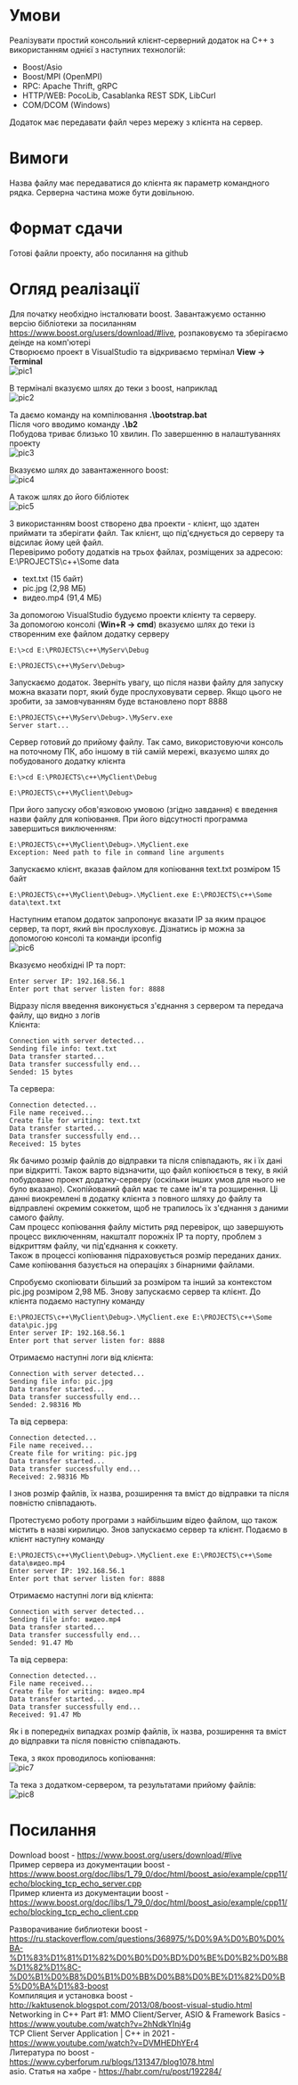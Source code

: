 # Умови
Реалізувати простий консольний клієнт-серверний додаток на C++ з використанням однієї з наступних технологій:
- Boost/Asio
- Boost/MPI (OpenMPI)
- RPC: Apache Thrift, gRPC
- HTTP/WEB: PocoLib, Casablanka REST SDK, LibCurl 
- COM/DCOM (Windows)

Додаток має передавати файл через мережу з клієнта на сервер. 

# Вимоги
Назва файлу має передаватися до клієнта як параметр командного рядка. Серверна частина може бути довільною. 

# Формат сдачи
Готові файли проекту, або посилання на github

# Огляд реалізації
Для початку необхідно інсталювати boost. Завантажуємо останню версію бібліотеки за посиланням https://www.boost.org/users/download/#live, розпаковуємо та зберігаємо деінде на комп'ютері  
Створюємо проект в VisualStudio та відкриваємо термінал **View -> Terminal**  
![pic1](https://github.com/sotnikea/Apriorit/raw/main/part12/img/pic1.png)   

В терміналі вказуємо шлях до теки з boost, наприклад  
![pic2](https://github.com/sotnikea/Apriorit/raw/main/part12/img/pic2.png)    

Та даємо команду на компілювання **.\bootstrap.bat**  
Після чого вводимо команду **.\b2**  
Побудова триває близько 10 хвилин. 
По завершенню в налаштуваннях проекту   
![pic3](https://github.com/sotnikea/Apriorit/raw/main/part12/img/pic3.png)  

Вказуємо шлях до завантаженного boost:  
![pic4](https://github.com/sotnikea/Apriorit/raw/main/part12/img/pic4.png)  

А також шлях до його бібліотек  
![pic5](https://github.com/sotnikea/Apriorit/raw/main/part12/img/pic5.png)  

З використанням boost створено два проекти - клієнт, що здатен приймати та зберігати файл. Так клієнт, що під'єднується до серверу та відсилає йому цей файл.  
Перевіримо роботу додатків на трьох файлах, розміщених за адресою: E:\PROJECTS\c++\Some data
- text.txt (15 байт)  
- pic.jpg (2,98 МБ)
- видео.mp4 (91,4 МБ)

За допомогою VisualStudio будуємо проекти клієнту та серверу.  
За допомогою консолі (**Win+R -> cmd**) вказуємо шлях до теки із створенним exe файлом додатку серверу

~~~
E:\>cd E:\PROJECTS\c++\MyServ\Debug

E:\PROJECTS\c++\MyServ\Debug>
~~~

Запускаємо додаток. Зверніть увагу, що після назви файлу для запуску можна вказати порт, який буде прослуховувати сервер. Якщо цього не зробити, за замовчуванням буде встановлено порт 8888  
~~~
E:\PROJECTS\c++\MyServ\Debug>.\MyServ.exe
Server start...
~~~ 

Сервер готовий до прийому файлу. Так само, використовуючи консоль на поточному ПК, або іншому в тій самій мережі, вказуємо шлях до побудованого додатку клієнта  
~~~
E:\>cd E:\PROJECTS\c++\MyClient\Debug

E:\PROJECTS\c++\MyClient\Debug>
~~~

При його запуску обов'язковою умовою (згідно завдання) є введення назви файлу для копіювання. При його відсутності программа завершиться виключенням:  
~~~
E:\PROJECTS\c++\MyClient\Debug>.\MyClient.exe
Exception: Need path to file in command line arguments
~~~ 

Запускаємо клієнт, вказав файлом для копіювання text.txt розміром 15 байт
~~~
E:\PROJECTS\c++\MyClient\Debug>.\MyClient.exe E:\PROJECTS\c++\Some data\text.txt
~~~

Наступним етапом додаток запропонує вказати IP за яким працює сервер, та порт, який він прослуховує. Дізнатись ip можна за допомогою консолі та команди ipconfig  
![pic6](https://github.com/sotnikea/Apriorit/raw/main/part12/img/pic6.png) 

Вказуємо необхідні IP та порт:
~~~
Enter server IP: 192.168.56.1
Enter port that server listen for: 8888
~~~

Відразу після введення виконується з'єднання з сервером та передача файлу, що видно з логів  
Клієнта:
~~~
Connection with server detected...
Sending file info: text.txt
Data transfer started...
Data transfer successfully end...
Sended: 15 bytes
~~~
Та сервера:  
~~~
Connection detected...
File name received...
Create file for writing: text.txt
Data transfer started...
Data transfer successfully end...
Received: 15 bytes
~~~
Як бачимо розмір файлів до відправки та після співпадають, як і їх дані при відкритті. Також варто відзначити, що файл копіюється в теку, в якій побудовано проект додатку-серверу (оскільки інших умов для нього не було вказано). Скопійований файл має те саме ім'я та розширення. Ці данні виокремлені в додатку клієнта з повного шляху до файлу та відправлені окремим соккетом, щоб не трапилось їх з'єднання з даними самого файлу.  
Сам процесс копіювання файлу містить ряд перевірок, що завершують процесс виключенням, накшталт порожніх IP та порту, проблем з відкриттям файлу, чи під'єднання к соккету.  
Також в процессі копіювання підраховується розмір переданих даних. Саме копіювання базується на операціях з бінарними файлами.

Спробуємо скопіювати більший за розміром та інший за контекстом pic.jpg розміром 2,98 МБ. Знову запускаємо сервер та клієнт. До клієнта подаємо наступну команду

~~~
E:\PROJECTS\c++\MyClient\Debug>.\MyClient.exe E:\PROJECTS\c++\Some data\pic.jpg
Enter server IP: 192.168.56.1
Enter port that server listen for: 8888
~~~

Отримаємо наступні логи від клієнта:
~~~
Connection with server detected...
Sending file info: pic.jpg
Data transfer started...
Data transfer successfully end...
Sended: 2.98316 Mb
~~~
Та від сервера:
~~~
Connection detected...
File name received...
Create file for writing: pic.jpg
Data transfer started...
Data transfer successfully end...
Received: 2.98316 Mb
~~~
І знов розмір файлів, їх назва, розширення та вміст до відправки та після повністю співпадають.

Протестуємо роботу програми з найбільшим відео файлом, що також містить в назві кирилицю. Знов запускаємо сервер та клієнт. Подаємо в клієнт наступну команду
~~~
E:\PROJECTS\c++\MyClient\Debug>.\MyClient.exe E:\PROJECTS\c++\Some data\видео.mp4
Enter server IP: 192.168.56.1
Enter port that server listen for: 8888
~~~
Отримаємо наступні логи від клієнта:
~~~
Connection with server detected...
Sending file info: видео.mp4
Data transfer started...
Data transfer successfully end...
Sended: 91.47 Mb
~~~
Та від сервера:
~~~
Connection detected...
File name received...
Create file for writing: видео.mp4
Data transfer started...
Data transfer successfully end...
Received: 91.47 Mb
~~~
Як і в попередніх випадках розмір файлів, їх назва, розширення та вміст до відправки та після повністю співпадають.

Тека, з якох проводилось копіювання:  
![pic7](https://github.com/sotnikea/Apriorit/raw/main/part12/img/pic7.png) 

Та тека з додатком-сервером, та результатами прийому файлів:  
![pic8](https://github.com/sotnikea/Apriorit/raw/main/part12/img/pic8.png) 

# Посилання
Download boost - https://www.boost.org/users/download/#live  
Пример сервера из документации boost - https://www.boost.org/doc/libs/1_79_0/doc/html/boost_asio/example/cpp11/echo/blocking_tcp_echo_server.cpp  
Пример клиента из документации boost - https://www.boost.org/doc/libs/1_79_0/doc/html/boost_asio/example/cpp11/echo/blocking_tcp_echo_client.cpp  

Разворачивание библиотеки boost - https://ru.stackoverflow.com/questions/368975/%D0%9A%D0%B0%D0%BA-%D1%83%D1%81%D1%82%D0%B0%D0%BD%D0%BE%D0%B2%D0%B8%D1%82%D1%8C-%D0%B1%D0%B8%D0%B1%D0%BB%D0%B8%D0%BE%D1%82%D0%B5%D0%BA%D1%83-boost  
Компиляция и установка boost - http://kaktusenok.blogspot.com/2013/08/boost-visual-studio.html  
Networking in C++ Part #1: MMO Client/Server, ASIO & Framework Basics - https://www.youtube.com/watch?v=2hNdkYInj4g  
TCP Client Server Application | C++ in 2021 - https://www.youtube.com/watch?v=DVMHEDhYEr4  
Литература по boost - https://www.cyberforum.ru/blogs/131347/blog1078.html  
asio. Статья на хабре - https://habr.com/ru/post/192284/  


